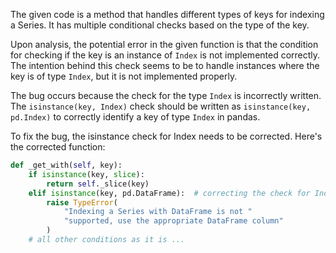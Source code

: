 The given code is a method that handles different types of keys for indexing a Series. It has multiple conditional checks based on the type of the key.

Upon analysis, the potential error in the given function is that the condition for checking if the key is an instance of `Index` is not implemented correctly. The intention behind this check seems to be to handle instances where the key is of type `Index`, but it is not implemented properly.

The bug occurs because the check for the type `Index` is incorrectly written. The `isinstance(key, Index)` check should be written as `isinstance(key, pd.Index)` to correctly identify a key of type `Index` in pandas.

To fix the bug, the isinstance check for Index needs to be corrected. Here's the corrected function:

```python
def _get_with(self, key):
    if isinstance(key, slice):
        return self._slice(key)
    elif isinstance(key, pd.DataFrame):  # correcting the check for Index
        raise TypeError(
            "Indexing a Series with DataFrame is not "
            "supported, use the appropriate DataFrame column"
        )
    # all other conditions as it is ...
```